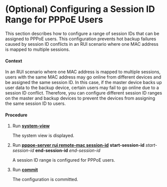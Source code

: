 (Optional) Configuring a Session ID Range for PPPoE Users
=========================================================

This section describes how to configure a range of session IDs that can be assigned to PPPoE users. This configuration prevents hot backup failures caused by session ID conflicts in an RUI scenario where one MAC address is mapped to multiple sessions.

#### Context

In an RUI scenario where one MAC address is mapped to multiple sessions, users with the same MAC address may go online from different devices and be assigned the same session ID. In this case, if the master device backs up user data to the backup device, certain users may fail to go online due to a session ID conflict. Therefore, you can configure different session ID ranges on the master and backup devices to prevent the devices from assigning the same session ID to users.


#### Procedure

1. Run [**system-view**](cmdqueryname=system-view)
   
   
   
   The system view is displayed.
2. Run [**pppoe-server rui remote-mac session-id**](cmdqueryname=pppoe-server+rui+remote-mac+session-id) **start-session-id** *start-session-id* **end-session-id** *end-session-id*
   
   
   
   A session ID range is configured for PPPoE users.
3. Run [**commit**](cmdqueryname=commit)
   
   
   
   The configuration is committed.